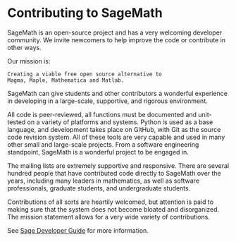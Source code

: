 # Contributing to SageMath #

SageMath is an open-source project and has a very welcoming developer
community. We invite newcomers to help improve the code or contribute
in other ways.

Our mission is:

    Creating a viable free open source alternative to
    Magma, Maple, Mathematica and Matlab.

SageMath can give students and other contributors a wonderful
experience in developing in a large-scale, supportive, and rigorous
environment.

All code is peer-reviewed, all functions must be documented and
unit-tested on a variety of platforms and systems. Python is used as a
base language, and development takes place on GitHub, with Git as the
source code revision system. All of these tools are very capable and
used in many other small and large-scale projects. From a software
engineering standpoint, SageMath is a wonderful project to be engaged
in.

The mailing lists are extremely supportive and responsive. There are
several hundred people that have contributed code directly to SageMath
over the years, including many leaders in mathematics, as well as
software professionals, graduate students, and undergraduate students.

Contributions of all sorts are heartily welcomed, but attention is
paid to making sure that the system does not become bloated and
disorganized. The mission statement allows for a very wide variety of
contributions.

See [Sage Developer Guide](https://doc.sagemath.org/html/en/developer/index.html)
for more information.
